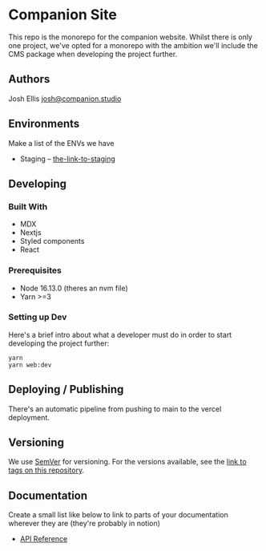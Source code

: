 # Companion Site

This repo is the monorepo for the companion website. Whilst there is only one project, we've opted for a monorepo with the ambition we'll include the CMS package when developing the project further.

## Authors

Josh Ellis <josh@companion.studio>

## Environments

Make a list of the ENVs we have

- Staging – [the-link-to-staging](my-staging-server)

## Developing

### Built With

- MDX
- Nextjs
- Styled components
- React

### Prerequisites

- Node 16.13.0 (theres an nvm file)
- Yarn >=3

### Setting up Dev

Here's a brief intro about what a developer must do in order to start developing
the project further:

```shell
yarn
yarn web:dev
```

## Deploying / Publishing

There's an automatic pipeline from pushing to main to the vercel deployment.

## Versioning

We use [SemVer](http://semver.org/) for versioning. For the versions available, see the [link to tags on this repository](/tags).

## Documentation

Create a small list like below to link to parts of your documentation wherever they are (they're probably in notion)

- [API Reference](my-link-example)
